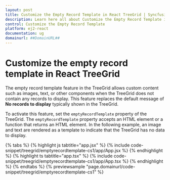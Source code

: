 ```yaml
---
layout: post
title: Customize the Empty Record Template in React TreeGrid | Syncfusion
description: Learn here all about Customize the Empty Record Template in Syncfusion React TreeGrid of Syncfusion Essential JS 2 and more.
control: Customize the Empty Record Template 
platform: ej2-react
documentation: ug
domainurl: ##DomainURL##
---
```


# Customize the empty record template in React TreeGrid

The empty record template feature in the TreeGrid allows custom content such as images, text, or other components when the TreeGrid does not contain any records to display. This feature replaces the default message of **No records to display** typically shown in the TreeGrid.

To activate this feature, set the `emptyRecordTemplate` property of the TreeGrid. The `emptyRecordTemplate` property accepts an HTML element or a function that returns an HTML element.
In the following example, an image and text are rendered as a template to indicate that the TreeGrid has no data to display.

{% tabs %}
{% highlight js tabtitle="app.jsx" %}
{% include code-snippet/treegrid/emptyrecordtemplate-cs1/app/App.jsx %}
{% endhighlight %}
{% highlight ts tabtitle="app.tsx" %}
{% include code-snippet/treegrid/emptyrecordtemplate-cs1/app/App.tsx %}
{% endhighlight %}
{% endtabs %}
{% previewsample "page.domainurl/code-snippet/treegrid/emptyrecordtemplate-cs1" %}
